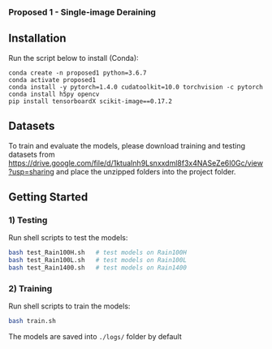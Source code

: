 
### Proposed 1 - Single-image Deraining

## Installation
Run the script below to install (Conda):
```
conda create -n proposed1 python=3.6.7
conda activate proposed1
conda install -y pytorch=1.4.0 cudatoolkit=10.0 torchvision -c pytorch
conda install h5py opencv
pip install tensorboardX scikit-image==0.17.2
```

## Datasets
To train and evaluate the models, please download training and testing datasets from 
https://drive.google.com/file/d/1ktuaInh9Lsnxxdml8f3x4NASeZe6I0Gc/view?usp=sharing
and place the unzipped folders into the project folder.

## Getting Started

### 1) Testing
Run shell scripts to test the models:
```bash
bash test_Rain100H.sh   # test models on Rain100H
bash test_Rain100L.sh   # test models on Rain100L
bash test_Rain1400.sh   # test models on Rain1400 
```

### 2) Training

Run shell scripts to train the models:
```bash
bash train.sh      
```
The models are saved into `./logs/` folder by default



